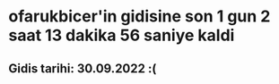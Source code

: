 # ofarukbicer'in gidisine son 1 gun 2 saat 13 dakika 56 saniye kaldi

## Gidis tarihi: 30.09.2022 :(